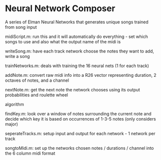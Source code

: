 Neural Network Composer
=======================

A series of Elman Neural Networks that generates unique songs trained from song input

midiScript.m: run this and it will automatically do everything - set which songs to use and also what the output name  of the midi is



writeSong.m: have each track network choose the notes they want to add, write a song



trainNetworks.m: deals with training the 16 neural nets (1 for each track)



addNote.m: convert raw midi info into a R26 vector representing duration, 2 octaves of notes, and a channel



nextNote.m: get the next note the network chooses using its output probabilities and roulette wheel

 algorithm

findKey.m: look over a window of notes surrounding the current note and decide 
which key it is based on occurrences of 1-3-5 notes (only considers major)



seperateTracks.m: setup input and output for each network - 1 network per track



songtoMidi.m: set up the networks chosen notes / durations / channel into the 6 column midi format
